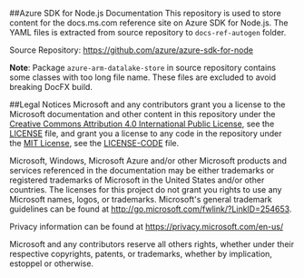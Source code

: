 ##Azure SDK for Node.js Documentation
This repository is used to store content for the docs.ms.com reference site on Azure SDK for Node.js. The YAML files is extracted from source repository to `docs-ref-autogen` folder.

Source Repository: https://github.com/azure/azure-sdk-for-node

**Note**: Package `azure-arm-datalake-store` in source repository contains some classes with too long file name. These files are excluded to avoid breaking DocFX build.

##Legal Notices
Microsoft and any contributors grant you a license to the Microsoft documentation and other content
in this repository under the [Creative Commons Attribution 4.0 International Public License](https://creativecommons.org/licenses/by/4.0/legalcode),
see the [LICENSE](LICENSE) file, and grant you a license to any code in the repository under the [MIT License](https://opensource.org/licenses/MIT), see the
[LICENSE-CODE](LICENSE-CODE) file.

Microsoft, Windows, Microsoft Azure and/or other Microsoft products and services referenced in the documentation
may be either trademarks or registered trademarks of Microsoft in the United States and/or other countries.
The licenses for this project do not grant you rights to use any Microsoft names, logos, or trademarks.
Microsoft's general trademark guidelines can be found at http://go.microsoft.com/fwlink/?LinkID=254653.

Privacy information can be found at https://privacy.microsoft.com/en-us/

Microsoft and any contributors reserve all others rights, whether under their respective copyrights, patents,
or trademarks, whether by implication, estoppel or otherwise.
